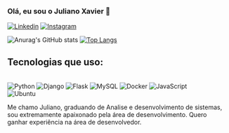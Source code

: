 ### Olá, eu sou o Juliano Xavier 👋

[![Linkedin](https://img.shields.io/badge/LinkedIn-0077B5?style=for-the-badge&logo=linkedin&logoColor=white)](https://www.linkedin.com/in/juliano-xavier-06a0b3161/) [![Instagram](https://img.shields.io/badge/Instagram-E4405F?style=for-the-badge&logo=instagram&logoColor=white/)](https://www.instagram.com/jxavierzk/)

![Anurag's GitHub stats](https://github-readme-stats.vercel.app/api?username=zycki-gif&show_icons=true&theme=synthwave)  [![Top Langs](https://github-readme-stats.vercel.app/api/top-langs/?username=zycki-gif&layout=compact&theme=synthwave)](https://github.com/anuraghazra/github-readme-stats)

## Tecnologias que uso:
<div style="display: inline_block"><br/>
  <img alt="Python" src="https://img.shields.io/badge/Python-3776AB?style=for-the-badge&logo=python&logoColor=white"/>
   <img alt="Django" src="https://img.shields.io/badge/Django-092E20?style=for-the-badge&logo=django&logoColor=white"/>
   <img alt="Flask" src="https://img.shields.io/badge/Flask-000000?style=for-the-badge&logo=flask&logoColor=white"/>
   <img alt="MySQL" src="https://img.shields.io/badge/MySQL-00000F?style=for-the-badge&logo=mysql&logoColor=white"/>
   <img alt="Docker" src="https://img.shields.io/badge/docker-%230db7ed.svg?style=for-the-badge&logo=docker&logoColor=white"/>
   <img alt="JavaScript" src="https://img.shields.io/badge/javascript-%23323330.svg?style=for-the-badge&logo=javascript&logoColor=%23F7DF1E"/>
</div>
<img alt="Ubuntu" src="https://img.shields.io/badge/Ubuntu-E95420?style=for-the-badge&logo=ubuntu&logoColor=white"/>


Me chamo Juliano, graduando de Analise e desenvolvimento de sistemas, sou extremamente apaixonado pela área de desenvolvimento. Quero ganhar experiência na área de desenvolvedor.
